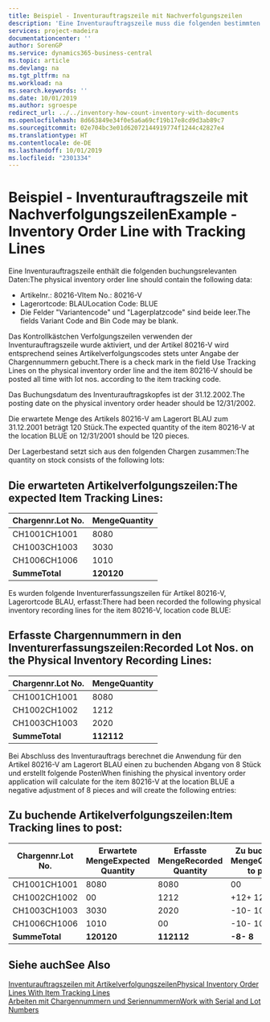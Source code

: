 ```yaml
---
title: Beispiel - Inventurauftragszeile mit Nachverfolgungszeilen
description: 'Eine Inventurauftragszeile muss die folgenden bestimmten Daten enthalten:'
services: project-madeira
documentationcenter: ''
author: SorenGP
ms.service: dynamics365-business-central
ms.topic: article
ms.devlang: na
ms.tgt_pltfrm: na
ms.workload: na
ms.search.keywords: ''
ms.date: 10/01/2019
ms.author: sgroespe
redirect_url: ../../inventory-how-count-inventory-with-documents
ms.openlocfilehash: 8d663849e34f0e5a6a69cf19b17e8cd9d3ab89c7
ms.sourcegitcommit: 02e704bc3e01d62072144919774f1244c42827e4
ms.translationtype: HT
ms.contentlocale: de-DE
ms.lasthandoff: 10/01/2019
ms.locfileid: "2301334"
---
```

# <a name="example---inventory-order-line-with-tracking-lines"></a><span data-ttu-id="eec37-103">Beispiel - Inventurauftragszeile mit Nachverfolgungszeilen</span><span class="sxs-lookup"><span data-stu-id="eec37-103">Example - Inventory Order Line with Tracking Lines</span></span>
<span data-ttu-id="eec37-104">Eine Inventurauftragszeile enthält die folgenden buchungsrelevanten Daten:</span><span class="sxs-lookup"><span data-stu-id="eec37-104">The physical inventory order line should contain the following data:</span></span>  

- <span data-ttu-id="eec37-105">Artikelnr.: 80216-V</span><span class="sxs-lookup"><span data-stu-id="eec37-105">Item No.: 80216-V</span></span>  
- <span data-ttu-id="eec37-106">Lagerortcode: BLAU</span><span class="sxs-lookup"><span data-stu-id="eec37-106">Location Code: BLUE</span></span>  
- <span data-ttu-id="eec37-107">Die Felder "Variantencode" und "Lagerplatzcode" sind beide leer.</span><span class="sxs-lookup"><span data-stu-id="eec37-107">The fields Variant Code and Bin Code may be blank.</span></span>  

<span data-ttu-id="eec37-108">Das Kontrollkästchen Verfolgungszeilen verwenden der Inventurauftragszeile wurde aktiviert, und der Artikel 80216-V wird entsprechend seines Artikelverfolgungscodes stets unter Angabe der Chargennummern gebucht.</span><span class="sxs-lookup"><span data-stu-id="eec37-108">There is a check mark in the field Use Tracking Lines on the physical inventory order line and the item 80216-V should be posted all time with lot nos. according to the item tracking code.</span></span>  

<span data-ttu-id="eec37-109">Das Buchungsdatum des Inventurauftragskopfes ist der 31.12.2002.</span><span class="sxs-lookup"><span data-stu-id="eec37-109">The posting date on the physical inventory order header should be 12/31/2002.</span></span>  

<span data-ttu-id="eec37-110">Die erwartete Menge des Artikels 80216-V am Lagerort BLAU zum 31.12.2001 beträgt 120 Stück.</span><span class="sxs-lookup"><span data-stu-id="eec37-110">The expected quantity of the item 80216-V at the location BLUE on 12/31/2001 should be 120 pieces.</span></span>  

<span data-ttu-id="eec37-111">Der Lagerbestand setzt sich aus den folgenden Chargen zusammen:</span><span class="sxs-lookup"><span data-stu-id="eec37-111">The quantity on stock consists of the following lots:</span></span>  

## <a name="the-expected-item-tracking-lines"></a><span data-ttu-id="eec37-112">Die erwarteten Artikelverfolgungszeilen:</span><span class="sxs-lookup"><span data-stu-id="eec37-112">The expected Item Tracking Lines:</span></span>  

|<span data-ttu-id="eec37-113">**Chargennr.**</span><span class="sxs-lookup"><span data-stu-id="eec37-113">**Lot No.**</span></span>|<span data-ttu-id="eec37-114">**Menge**</span><span class="sxs-lookup"><span data-stu-id="eec37-114">**Quantity**</span></span>|  
|-----------------|------------------|  
|<span data-ttu-id="eec37-115">CH1001</span><span class="sxs-lookup"><span data-stu-id="eec37-115">CH1001</span></span>|<span data-ttu-id="eec37-116">80</span><span class="sxs-lookup"><span data-stu-id="eec37-116">80</span></span>|  
|<span data-ttu-id="eec37-117">CH1003</span><span class="sxs-lookup"><span data-stu-id="eec37-117">CH1003</span></span>|<span data-ttu-id="eec37-118">30</span><span class="sxs-lookup"><span data-stu-id="eec37-118">30</span></span>|  
|<span data-ttu-id="eec37-119">CH1006</span><span class="sxs-lookup"><span data-stu-id="eec37-119">CH1006</span></span>|<span data-ttu-id="eec37-120">10</span><span class="sxs-lookup"><span data-stu-id="eec37-120">10</span></span>|  
|<span data-ttu-id="eec37-121">**Summe**</span><span class="sxs-lookup"><span data-stu-id="eec37-121">**Total**</span></span>|<span data-ttu-id="eec37-122">**120**</span><span class="sxs-lookup"><span data-stu-id="eec37-122">**120**</span></span>|  

<span data-ttu-id="eec37-123">Es wurden folgende Inventurerfassungszeilen für Artikel 80216-V, Lagerortcode BLAU, erfasst:</span><span class="sxs-lookup"><span data-stu-id="eec37-123">There had been recorded the following physical inventory recording lines for the item 80216-V, location code BLUE:</span></span>  

## <a name="recorded-lot-nos-on-the-physical-inventory-recording-lines"></a><span data-ttu-id="eec37-124">Erfasste Chargennummern in den Inventurerfassungszeilen:</span><span class="sxs-lookup"><span data-stu-id="eec37-124">Recorded Lot Nos. on the Physical Inventory Recording Lines:</span></span>  

|<span data-ttu-id="eec37-125">**Chargennr.**</span><span class="sxs-lookup"><span data-stu-id="eec37-125">**Lot No.**</span></span>|<span data-ttu-id="eec37-126">**Menge**</span><span class="sxs-lookup"><span data-stu-id="eec37-126">**Quantity**</span></span>|  
|-----------------|------------------|  
|<span data-ttu-id="eec37-127">CH1001</span><span class="sxs-lookup"><span data-stu-id="eec37-127">CH1001</span></span>|<span data-ttu-id="eec37-128">80</span><span class="sxs-lookup"><span data-stu-id="eec37-128">80</span></span>|  
|<span data-ttu-id="eec37-129">CH1002</span><span class="sxs-lookup"><span data-stu-id="eec37-129">CH1002</span></span>|<span data-ttu-id="eec37-130">12</span><span class="sxs-lookup"><span data-stu-id="eec37-130">12</span></span>|  
|<span data-ttu-id="eec37-131">CH1003</span><span class="sxs-lookup"><span data-stu-id="eec37-131">CH1003</span></span>|<span data-ttu-id="eec37-132">20</span><span class="sxs-lookup"><span data-stu-id="eec37-132">20</span></span>|  
|<span data-ttu-id="eec37-133">**Summe**</span><span class="sxs-lookup"><span data-stu-id="eec37-133">**Total**</span></span>|<span data-ttu-id="eec37-134">**112**</span><span class="sxs-lookup"><span data-stu-id="eec37-134">**112**</span></span>|  

<span data-ttu-id="eec37-135">Bei Abschluss des Inventurauftrags berechnet die Anwendung für den Artikel 80216-V am Lagerort BLAU einen zu buchenden Abgang von 8 Stück und erstellt folgende Posten</span><span class="sxs-lookup"><span data-stu-id="eec37-135">When finishing the physical inventory order application will calculate for the item 80216-V at the location BLUE a negative adjustment of 8 pieces and will create the following entries:</span></span>  

## <a name="item-tracking-lines-to-post"></a><span data-ttu-id="eec37-136">Zu buchende Artikelverfolgungszeilen:</span><span class="sxs-lookup"><span data-stu-id="eec37-136">Item Tracking lines to post:</span></span>  

|<span data-ttu-id="eec37-137">**Chargennr.**</span><span class="sxs-lookup"><span data-stu-id="eec37-137">**Lot No.**</span></span>|<span data-ttu-id="eec37-138">**Erwartete Menge**</span><span class="sxs-lookup"><span data-stu-id="eec37-138">**Expected Quantity**</span></span>|<span data-ttu-id="eec37-139">**Erfasste Menge**</span><span class="sxs-lookup"><span data-stu-id="eec37-139">**Recorded Quantity**</span></span>|<span data-ttu-id="eec37-140">**Zu buchende Menge**</span><span class="sxs-lookup"><span data-stu-id="eec37-140">**Quantity to post**</span></span>|  
|-----------------|---------------------------|---------------------------|--------------------------|  
|<span data-ttu-id="eec37-141">CH1001</span><span class="sxs-lookup"><span data-stu-id="eec37-141">CH1001</span></span>|<span data-ttu-id="eec37-142">80</span><span class="sxs-lookup"><span data-stu-id="eec37-142">80</span></span>|<span data-ttu-id="eec37-143">80</span><span class="sxs-lookup"><span data-stu-id="eec37-143">80</span></span>|<span data-ttu-id="eec37-144">0</span><span class="sxs-lookup"><span data-stu-id="eec37-144">0</span></span>|  
|<span data-ttu-id="eec37-145">CH1002</span><span class="sxs-lookup"><span data-stu-id="eec37-145">CH1002</span></span>|<span data-ttu-id="eec37-146">0</span><span class="sxs-lookup"><span data-stu-id="eec37-146">0</span></span>|<span data-ttu-id="eec37-147">12</span><span class="sxs-lookup"><span data-stu-id="eec37-147">12</span></span>|<span data-ttu-id="eec37-148">+12</span><span class="sxs-lookup"><span data-stu-id="eec37-148">+ 12</span></span>|  
|<span data-ttu-id="eec37-149">CH1003</span><span class="sxs-lookup"><span data-stu-id="eec37-149">CH1003</span></span>|<span data-ttu-id="eec37-150">30</span><span class="sxs-lookup"><span data-stu-id="eec37-150">30</span></span>|<span data-ttu-id="eec37-151">20</span><span class="sxs-lookup"><span data-stu-id="eec37-151">20</span></span>|<span data-ttu-id="eec37-152">-10</span><span class="sxs-lookup"><span data-stu-id="eec37-152">- 10</span></span>|  
|<span data-ttu-id="eec37-153">CH1006</span><span class="sxs-lookup"><span data-stu-id="eec37-153">CH1006</span></span>|<span data-ttu-id="eec37-154">10</span><span class="sxs-lookup"><span data-stu-id="eec37-154">10</span></span>|<span data-ttu-id="eec37-155">0</span><span class="sxs-lookup"><span data-stu-id="eec37-155">0</span></span>|<span data-ttu-id="eec37-156">-10</span><span class="sxs-lookup"><span data-stu-id="eec37-156">- 10</span></span>|  
|<span data-ttu-id="eec37-157">**Summe**</span><span class="sxs-lookup"><span data-stu-id="eec37-157">**Total**</span></span>|<span data-ttu-id="eec37-158">**120**</span><span class="sxs-lookup"><span data-stu-id="eec37-158">**120**</span></span>|<span data-ttu-id="eec37-159">**112**</span><span class="sxs-lookup"><span data-stu-id="eec37-159">**112**</span></span>|<span data-ttu-id="eec37-160">**-8**</span><span class="sxs-lookup"><span data-stu-id="eec37-160">**- 8**</span></span>|  

## <a name="see-also"></a><span data-ttu-id="eec37-161">Siehe auch</span><span class="sxs-lookup"><span data-stu-id="eec37-161">See Also</span></span>  
 [<span data-ttu-id="eec37-162">Inventurauftragszeilen mit Artikelverfolgungszeilen</span><span class="sxs-lookup"><span data-stu-id="eec37-162">Physical Inventory Order Lines With Item Tracking Lines</span></span>](physical-inventory-order-lines-with-item-tracking-lines.md)  
 [<span data-ttu-id="eec37-163">Arbeiten mit Chargennummern und Seriennummern</span><span class="sxs-lookup"><span data-stu-id="eec37-163">Work with Serial and Lot Numbers</span></span>](../../inventory-how-work-item-tracking.md)
